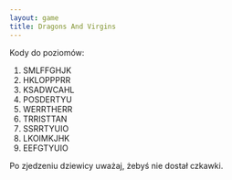 ```yaml
---
layout: game
title: Dragons And Virgins
---
```


Kody do poziomów:

1. SMLFFGHJK
2. HKLOPPPRR
3. KSADWCAHL
4. POSDERTYU
5. WERRTHERR
6. TRRISTTAN
7. SSRRTYUIO
8. LKOIMKJHK
9. EEFGTYUIO

Po zjedzeniu dziewicy uważaj, żebyś nie dostał czkawki.
